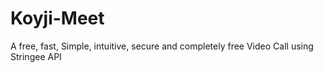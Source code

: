 # Koyji-Meet
A free, fast, Simple, intuitive, secure and completely free Video Call using Stringee API

